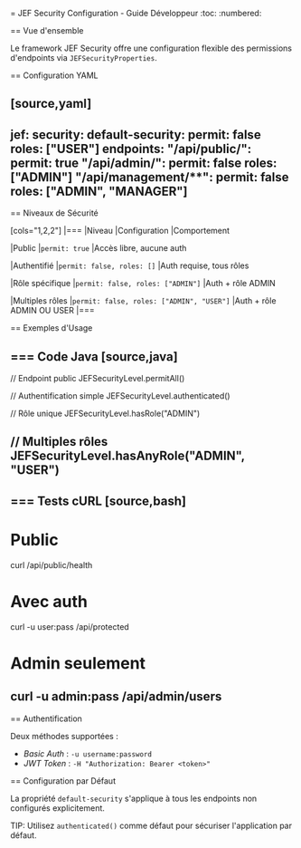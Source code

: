 = JEF Security Configuration - Guide Développeur
:toc:
:numbered:

== Vue d'ensemble

Le framework JEF Security offre une configuration flexible des permissions d'endpoints via `JEFSecurityProperties`.

== Configuration YAML

[source,yaml]
----
jef:
  security:
    default-security:
      permit: false
      roles: ["USER"]
    endpoints:
      "/api/public/**":
        permit: true
      "/api/admin/**":
        permit: false
        roles: ["ADMIN"]
      "/api/management/**":
        permit: false
        roles: ["ADMIN", "MANAGER"]
----

== Niveaux de Sécurité

[cols="1,2,2"]
|===
|Niveau |Configuration |Comportement

|Public
|`permit: true`
|Accès libre, aucune auth

|Authentifié
|`permit: false, roles: []`
|Auth requise, tous rôles

|Rôle spécifique
|`permit: false, roles: ["ADMIN"]`
|Auth + rôle ADMIN

|Multiples rôles
|`permit: false, roles: ["ADMIN", "USER"]`
|Auth + rôle ADMIN OU USER
|===

== Exemples d'Usage

=== Code Java
[source,java]
----
// Endpoint public
JEFSecurityLevel.permitAll()

// Authentification simple
JEFSecurityLevel.authenticated()

// Rôle unique
JEFSecurityLevel.hasRole("ADMIN")

// Multiples rôles
JEFSecurityLevel.hasAnyRole("ADMIN", "USER")
----

=== Tests cURL
[source,bash]
----
# Public
curl /api/public/health

# Avec auth
curl -u user:pass /api/protected

# Admin seulement
curl -u admin:pass /api/admin/users
----

== Authentification

Deux méthodes supportées :

* *Basic Auth* : `-u username:password`
* *JWT Token* : `-H "Authorization: Bearer <token>"`

== Configuration par Défaut

La propriété `default-security` s'applique à tous les endpoints non configurés explicitement.

TIP: Utilisez `authenticated()` comme défaut pour sécuriser l'application par défaut.